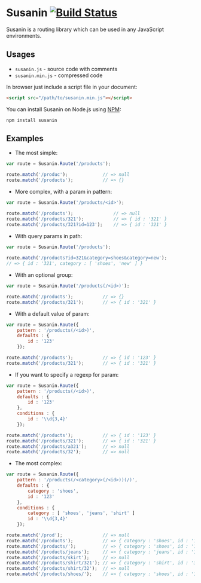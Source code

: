 # Susanin [![Build Status](https://travis-ci.org/ruslankerimov/susanin.png?branch=master)](https://travis-ci.org/ruslankerimov/susanin)

Susanin is a routing library which can be used in any JavaScript environments.

## Usages

* `susanin.js` - source code with comments
* `susanin.min.js` - compressed code

In browser just include a script file in your document:
```html
<script src="/path/to/susanin.min.js"></script>
```

You can install Susanin on Node.js using [NPM](http://npmjs.org):
```
npm install susanin
```

## Examples

* The most simple:

```javascript
var route = Susanin.Route('/products');

route.match('/produc');             // => null 
route.match('/products');           // => {} 
```

* More complex, with a param in pattern:

```javascript
var route = Susanin.Route('/products/<id>');

route.match('/products');               // => null
route.match('/products/321');           // => { id : '321' }
route.match('/products/321?id=123');    // => { id : '321' }
```

* With query params in path:

```javascript
var route = Susanin.Route('/products');
 
route.match('/products?id=321&category=shoes&category=new');   
// => { id : '321', category : [ 'shoes', 'new' ] } 
```

* With an optional group:

```javascript
var route = Susanin.Route('/products(/<id>)');

route.match('/products');           // => {}
route.match('/products/321');       // => { id : '321' }
```

* With a default value of param:

```javascript
var route = Susanin.Route({ 
    pattern : '/products(/<id>)',
    defaults : {
        id : '123'
    });

route.match('/products');           // => { id : '123' }
route.match('/products/321');       // => { id : '321' }
```

* If you want to specify a regexp for param:

```javascript
var route = Susanin.Route({ 
    pattern : '/products(/<id>)',
    defaults : {
        id : '123'
    },
    conditions : {
        id : '\\d{3,4}'
    });

route.match('/products');           // => { id : '123' }
route.match('/products/321');       // => { id : '321' }
route.match('/products/a321');      // => null
route.match('/products/32');        // => null
```

* The most complex:
 
```javascript
var route = Susanin.Route({ 
    pattern : '/products(/<category>(/<id>))(/)',
    defaults : {
        category : 'shoes',
        id : '123'
    },
    conditions : {
        category : [ 'shoes', 'jeans', 'shirt' ]
        id : '\\d{3,4}'
    });

route.match('/prod');               // => null
route.match('/products');           // => { category : 'shoes', id : '123' }
route.match('/products/');          // => { category : 'shoes', id : '123' }
route.match('/products/jeans');     // => { category : 'jeans', id : '123' }
route.match('/products/skirt');     // => null
route.match('/products/shirt/321'); // => { category : 'shirt', id : '321' }
route.match('/products/shirt/32');  // => null
route.match('/products/shoes/');    // => { category : 'shoes', id : '123' }
```
